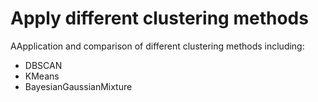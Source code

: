 # Apply different clustering methods

AApplication and comparison of different clustering methods including:
<ul>


  <li>DBSCAN</li>
  <li>KMeans</li>
  <li>BayesianGaussianMixture</li>
  
</ul>
